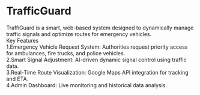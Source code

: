 # TrafficGuard
TraffiGuard is a smart, web-based system designed to dynamically manage traffic signals and optimize routes for emergency vehicles.<br>
Key Features<br>
1.Emergency Vehicle Request System: Authorities request priority access for ambulances, fire trucks, and police vehicles.<br>
2.Smart Signal Adjustment: AI-driven dynamic signal control using traffic data.<br>
3.Real-Time Route Visualization: Google Maps API integration for tracking and ETA.<br>
4.Admin Dashboard: Live monitoring and historical data analysis.<br>

